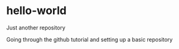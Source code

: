 # hello-world
Just another repository 


Going through the github tutorial and setting up a basic repository 
